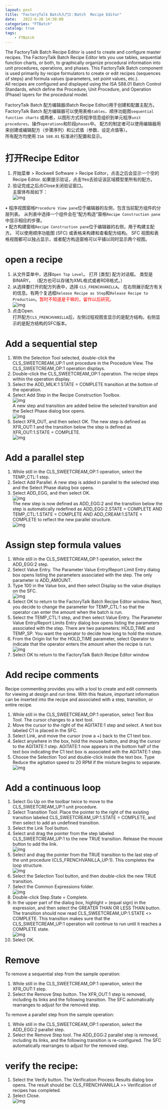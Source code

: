 ```yaml
---                
layout: post            
title: "FactoryTalk Batch入门3：Batch  Recipe Editor"                
date:   2022-6-20 14:30:00                 
categories: "FTBatch"                
catalog: true                
tags:                 
    - FTBatch                
---      
```


The FactoryTalk Batch Recipe Editor is used to create and configure master recipes. The FactoryTalk Batch Recipe Editor lets you use tables, sequential function charts, or both, to graphically organize procedural information into unit procedures, operations, and phases. This FactoryTalk Batch component is used primarily by recipe formulators to create or edit recipes (sequences of steps) and formula values (parameters, set point values, etc.).  
All recipes are configured and displayed using the ISA S88.01 Batch Control Standards, which define the Procedure, Unit Procedure, and Operation (Phase) layers for the procedural model.  

FactoryTalk Batch 配方编辑器(Batch Recipe Editor)用于创建和配置主配方。 FactoryTalk Batch 配方编辑器可以使用表格`tables`、顺序功能图`sequential function charts` 或两者，以图形方式将程序信息组织到单元程序`unit procedures`、操作`operations`和阶段`phases`中。 配方的制定者可以使用编辑器用来创建或编辑配方（步骤序列）和公式值（参数、设定点值等）。  
所有配方均使用 `ISA S88.01` 标准进行配置和显示。

# 打开Recipe Editor
1. 开始菜单 > Rockwell Software > Recipe Editor，点击之后会显示一个空的Recipe Editor. 如果提示验证，点击Yes去验证该区域模型里所有的配方。   
2. 验证完成之后点Close关闭验证窗口。   
主窗体布局如下：       
![img](https://github.com/kerwenzhang/kerwenzhang.github.io/blob/master/_posts/image/Batch/recipe1.png?raw=true)

• 程序视图窗格`Procedure View pane`位于编辑器的左侧，包含当前配方组件的分层列表。 从列表中选择一个组件会在“配方构造”窗格`Recipe Construction pane`中显示相应的步骤。  
• 配方构建窗格`Recipe Construction pane`位于编辑器的右侧，用于构建主配方。 可以使用顺序功能图 (SFC) 或表格来构建和查看配方结构。 SFC 视图和表格视图都可以独占显示，或者配方构造窗格可以平铺以同时显示两个视图。   

# open a recipe
1. 从文件菜单中，选择`Open Top Level`。 打开 [类型] 配方对话框。 类型是 BINARY。 （配方也可以存储为XML格式或者RDB格式。）  
2. 从选择要打开的配方列表中，选择 `CLS_FRENCHVANILLA`。 在右侧展示配方有关的信息。有两个复选框`Release Recipe as Step`和`Release Recipe to Production`。<font color="red">暂时不知道是干嘛的，留作以后研究。</font>      
![img](https://github.com/kerwenzhang/kerwenzhang.github.io/blob/master/_posts/image/Batch/recipe2.png?raw=true)
3. 点击Open.  
打开配方`CLS_FRENCHVANILLA`后，左侧过程视图㕜显示的是配方结构，右侧显示的是配方结构的SFC版本。     

# Add a sequential step
1. With the Selection Tool selected, double-click the CLS_SWEETCREAM_UP:1 unit procedure in the Procedure View. The CLS_SWEETCREAM_OP:1 operation displays.  
2. Double-click the CLS_SWEETCREAM_OP:1 operation. The recipe steps within the operation display.  
3. Select the ADD_MILK:1 STATE = COMPLETE transition at the bottom of the operation.  
4. Select Add Step in the Recipe Construction Toolbox.   
![img](https://github.com/kerwenzhang/kerwenzhang.github.io/blob/master/_posts/image/Batch/recipe7.png?raw=true)  
A new step and transition are added below the selected transition and the Select Phase dialog box opens.  
![img](https://github.com/kerwenzhang/kerwenzhang.github.io/blob/master/_posts/image/Batch/recipe3.png?raw=true)
5. Select XFR_OUT, and then select OK. The new step is defined as XFR_OUT:1 and the transition below the step is defined as XFR_OUT:1.STATE = COMPLETE.  
![img](https://github.com/kerwenzhang/kerwenzhang.github.io/blob/master/_posts/image/Batch/recipe4.png?raw=true)  

# Add a parallel step
1. While still in the CLS_SWEETCREAM_OP:1 operation, select the TEMP_CTL:1 step.  
2. Select Add Parallel. A new step is added in parallel to the selected step and the Select Phase dialog box opens.  
3. Select ADD_EGG, and then select OK.   
![img](https://github.com/kerwenzhang/kerwenzhang.github.io/blob/master/_posts/image/Batch/recipe5.png?raw=true)  
The new step is now defined as ADD_EGG:2 and the transition below the step is automatically redefined as ADD_EGG:2.STATE = COMPLETE AND TEMP_CTL:1.STATE = COMPLETE AND ADD_CREAM:1.STATE = COMPLETE to reflect the new parallel structure.  
![img](https://github.com/kerwenzhang/kerwenzhang.github.io/blob/master/_posts/image/Batch/recipe6.png?raw=true)  

# Assign step formula values
1. While still in the CLS_SWEETCREAM_OP:1 operation, select the ADD_EGG:2 step.  
2. Select Value Entry. The Parameter Value Entry/Report Limit Entry dialog box opens listing the parameters associated with the step. The only parameter is ADD_AMOUNT.  
3. Type 100 in the Value box, and then select Display so the value displays on the SFC.  
![img](https://github.com/kerwenzhang/kerwenzhang.github.io/blob/master/_posts/image/Batch/recipe8.png?raw=true)  
4. Select OK to return to the FactoryTalk Batch Recipe Editor window. Next, you decide to change the parameter for TEMP_CTL:1 so that the operator can enter the amount when the batch is run.  
5. Select the TEMP_CTL:1 step, and then select Value Entry. The Parameter Value Entry/Report Limits Entry dialog box opens listing the parameters associated with the step. There are two parameters: HOLD_TIME and TEMP_SP. You want the operator to decide how long to hold the mixture.  
6. From the Origin list for the HOLD_TIME parameter, select Operator to indicate that the operator enters the amount when the recipe is run.  
![img](https://github.com/kerwenzhang/kerwenzhang.github.io/blob/master/_posts/image/Batch/recipe9.png?raw=true)  
7. Select OK to return to the FactoryTalk Batch Recipe Editor window    

# Add recipe comments
Recipe commenting provides you with a tool to create and edit comments for viewing at design and run time. With this feature, important information can be inserted into the recipe and associated with a step, transition, or entire recipe.  

1. While still in the CLS_SWEETCREAM_OP:1 operation, select Text Box Tool. The cursor changes to a text tool.  
2. Move the cursor to the right of the AGITATE:1 step and select. A text box labeled C1 is placed in the SFC.  
3. Select Link, and move the cursor (now a +) back to the C1 text box.  
4. Select anywhere in the box, hold the mouse button, and drag the cursor to the AGITATE:1 step. AGITATE:1 now appears in the bottom half of the text box indicating the C1 text box is associated with the AGITATE:1 step.  
5. Choose the Selection Tool and double-click inside the text box. Type Reduce the agitation speed to 20 RPM if the mixture begins to separate.  
![img](https://github.com/kerwenzhang/kerwenzhang.github.io/blob/master/_posts/image/Batch/recipe10.png?raw=true)   

# Add a continuous loop
1. Select Go Up on the toolbar twice to move to the CLS_SWEETCREAM_UP:1 unit procedure.  
2. Select Transition Tool. Place the pointer to the right of the existing transition labeled CLS_SWEETCREAM_UP:1.STATE = COMPLETE, and then select to add an undefined transition.  
3. Select the Link Tool button.  
4. Select and drag the pointer from the step labeled CLS_SWEETCREAM_UP:1 to the new TRUE transition. Release the mouse button to add the link.  
![img](https://github.com/kerwenzhang/kerwenzhang.github.io/blob/master/_posts/image/Batch/recipe11.png?raw=true)   
5. Select and drag the pointer from the TRUE transition to the last step of the unit procedure (CLS_FRENCHVANILLA_UP:1). This completes the loop structure.  
![img](https://github.com/kerwenzhang/kerwenzhang.github.io/blob/master/_posts/image/Batch/recipe12.png?raw=true)   
6. Select the Selection Tool button, and then double-click the new TRUE transition.  
7. Select the Common Expressions folder.  
![img](https://github.com/kerwenzhang/kerwenzhang.github.io/blob/master/_posts/image/Batch/recipe13.png?raw=true)   
8. Double-click Step.State = Complete.  
9. In the upper part of the dialog box, highlight = (equal sign) in the expression, and then select the GREATER THAN OR LESS THAN button. The transition should now read CLS_SWEETCREAM_UP:1.STATE <> COMPLETE. This transition makes sure that the CLS_SWEETCREAM_UP:1 operation will continue to run until it reaches a COMPLETE state.  
![img](https://github.com/kerwenzhang/kerwenzhang.github.io/blob/master/_posts/image/Batch/recipe14.png?raw=true)  
10. Select OK.  

# Remove 
To remove a sequential step from the sample operation:  
1. While still in the CLS_SWEETCREAM_OP:1 operation, select the XFR_OUT:1 step.  
2. Select the Remove Step button. The XFR_OUT:1 step is removed, including its links and the following transition. The SFC automatically
rearranges to adjust for the removed step.    

To remove a parallel step from the sample operation:  
1. While still in the CLS_SWEETCREAM_OP:1 operation, select the ADD_EGG:2 parallel step.  
2. Select the Remove Step tool. The ADD_EGG:2 parallel step is removed, including its links, and the following transition is re-configured. The
SFC automatically rearranges to adjust for the removed step.  

# verify the recipe:  
1. Select the Verify button. The Verification Process Results dialog box opens. The result should be: CLS_FRENCHVANILLA >> Verification
of recipes has completed.  
2. Select Close.  
![img](https://github.com/kerwenzhang/kerwenzhang.github.io/blob/master/_posts/image/Batch/recipe15.png?raw=true)  